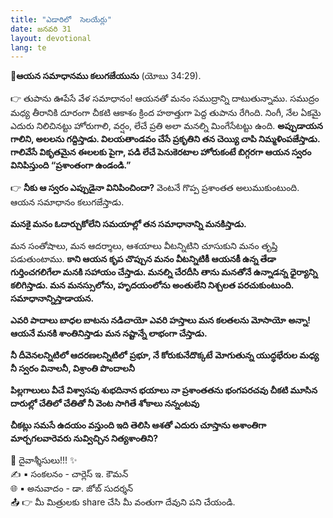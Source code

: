 ```yaml
---
title: "ఎడారిలో  సెలయేర్లు"
date: జనవరి 31
layout: devotional
lang: te
---
```


**📖ఆయన సమాధానము కలుగజేయును**
 (యోబు 34:29).

👉 తుపాను ఊపేసే వేళ సమాధానం! ఆయనతో మనం సముద్రాన్ని దాటుతున్నాము. సముద్రం మధ్య తీరానికి దూరంగా చీకటి ఆకాశం క్రింద హఠాత్తుగా పెద్ద తుపాను రేగింది. నింగీ, నేల ఏకమై ఎదురు నిలిచినట్టు హోరుగాలి, వర్షం, లేచే ప్రతి అలా మనల్ని మింగేసేటట్టు ఉంది. 
**అప్పుడాయన గాలిని, అలలను గద్దిస్తాడు. విలయతాండవం చేసే ప్రకృతిని తన చెయ్యి చాపి నిమ్మళింపజేస్తాడు. గాలివేసే వికృతమైన ఈలలకు పైగా, పడి లేచే పెనుకెరటాల హోరుకంటే బిగ్గరగా ఆయన స్వరం వినిపిస్తుంది “ప్రశాంతంగా ఉండండి.”**

👉 **నీకు ఆ స్వరం ఎప్పుడైనా వినిపించిందా?**
 వెంటనే గొప్ప ప్రశాంతత అలుముకుంటుంది. ఆయన సమాధానం కలుగజేస్తాడు. 

**మనకై మనం ఓదార్చుకోలేని సమయాల్లో తన సమాధానాన్ని మనకిస్తాడు.**

 మన సంతోషాలు, మన ఆదర్శాలు, ఆశయాలు వీటన్నిటిని చూసుకుని మనం తృప్తి పడుతుంటాము. 
**కాని ఆయన కృప చొప్పున మనం వీటన్నిటికీ ఆయనకీ ఉన్న తేడా గుర్తించగలిగేలా మనకి సహాయం చేస్తాడు. మనల్ని చేరదీసి తాను మనతోనే ఉన్నాడన్న ధైర్యాన్ని కలిగిస్తాడు. మన మనస్సులోను, హృదయంలోను అంతులేని నిశ్చలత పరచుకుంటుంది. సమాధానాన్నిస్తాడాయన.**

**ఎవరి పాదాలు బాధల బాటను నడిచాయో**
**ఎవరి హస్తాలు మన కలతలను మోసాయో** 
**అన్నా! ఆయనే మనకి శాంతినిస్తాడు** 
**మన నష్టాన్నే లాభంగా చేస్తాడు.** 

**నీ దీవెనలన్నిటిలో ఆదరణలన్నిటిలో**
**ప్రభూ, నే కోరుకునేదొక్కటే**
**మోగుతున్న యుద్ధభేరుల మధ్య**
**నీ స్వరం వినాలనీ, విశ్రాంతి పొందాలనీ**

**పిల్లగాలులు వీచే విశ్వాసపు శుభదినాన భయాలు నా ప్రశాంతతను భంగపరచవు చీకటి మూసిన దారుల్లో చేతిలో చేతితో నీ వెంట సాగితే శోకాలు నన్నంటవు**

**చీకట్లు సమసే ఉదయం వస్తుంది ఇది తెలిసి ఆశతో ఎదురు చూస్తాను అశాంతిగా మార్చగలవారెవరు నువ్విచ్చిన నిత్యశాంతిని?**


<div class="blessing">🙏 <span class="bless-text">దైవాశ్శీసులు!!!</span> ✨</div>

<div class="credit">✍️ <span class="credit-text">▪ సంకలనం - చార్లెస్ ఇ. కౌమన్</span></div>
<div class="credit">🌐 <span class="credit-text">▪ అనువాదం - డా. జోబ్ సుదర్శన్</span></div>


<div class="share">📤 👉 <span class="share-text">మీ మిత్రులకు share చేసి మీ వంతుగా దేవుని పని చేయండి.</span></div>
